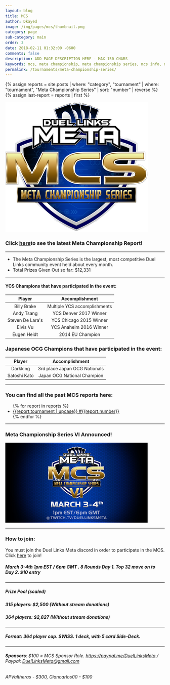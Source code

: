 ```yaml
---
layout: blog
title: MCS
author: Dkayed
image: /img/pages/mcs/thumbnail.png
category: page
sub-category: main
order: 3
date: 2018-02-11 01:32:00 -0600
comments: false
description: ADD PAGE DESCRIPTION HERE - MAX 150 CHARS
keywords: mcs, meta championship, meta championship series, mcs info, next mcs, mcs time
permalink: /tournaments/meta-championship-series/
---
```


{% assign reports = site.posts | where: "category", "tournament" | where: "tournament", "Meta Championship Series" | sort: "number" | reverse %}
{% assign last-report = reports | first %}

<img src="/img/logos/mcs_logo_medium.png" class="mx-auto d-block mcs-logo">

### Click [here]({{last-report.url}})to see the latest Meta Championship Report!

---

* The Meta Championship Series is the largest, most competitive Duel Links community event held about every month.
* Total Prizes Given Out so far: $12,331

---

#### YCS Champions that have participated in the event:

| Player | Accomplishment |
|:----------:|:----------:|
| Billy Brake | Multiple YCS accomplishments |
| Andy Tsang | YCS Denver 2017 Winner |
| Steven De Lara's | YCS Chicago 2015 Winner |
| Elvis Vu | YCS Anaheim 2016 Winner |
| Eugen Heidt | 2014 EU Champion |

### Japanese OCG Champions that have participated in the event:

| Player | Accomplishment | 
|:----------:|:----------:|
| Darkking | 3rd place Japan OCG Nationals |
| Satoshi Kato | Japan OCG National Champion |

---

<div class="section center">
    <h3>You can find all the past MCS reports here:</h3>
    <ul>
        {% for report in reports %}
            <li><a href="{{report.url}}">{{report.tournament | upcase}} #{{report.number}}</a></li>
        {% endfor %}
    </ul>     
</div>

---

### Meta Championship Series VI Announced!

![](/img/logos/Teaser_VI.jpg)

---

### How to join: 
You must join the Duel Links Meta discord in order to participate in the MCS. Click [here](/discord/) to join!

##### March 3-4th 1pm EST / 6pm GMT . 8 Rounds Day 1. Top 32 move on to Day 2. $10 entry
---------
##### **Prize Pool** (scaled)
##### 315 players: $2,500 (Without stream donations)
##### 364 players: $2,827 (Without stream donations)
---------
##### **Format**: 364 player cap. SWISS. 1 deck, with 5 card Side-Deck.
---------
###### **Sponsors**: $100 = MCS Sponsor Role. https://paypal.me/DuelLinksMeta / Paypal: DuelLinksMeta@gmail.com
###### APValtheras - $300, Giancarlos00 - $100

